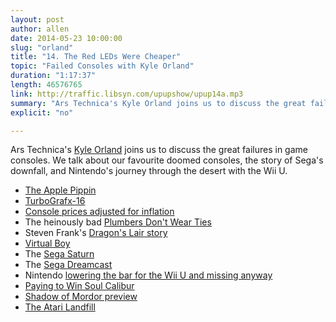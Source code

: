 ```yaml
---
layout: post
author: allen
date: 2014-05-23 10:00:00
slug: "orland"
title: "14. The Red LEDs Were Cheaper"
topic: "Failed Consoles with Kyle Orland"
duration: "1:17:37"
length: 46576765
link: http://traffic.libsyn.com/upupshow/upup14a.mp3
summary: "Ars Technica's Kyle Orland joins us to discuss the great failures in game consoles. We talk about our favourite doomed consoles, the story of Sega's downfall, and Nintendo's journey through the desert with the Wii U."
explicit: "no"

---
```


Ars Technica's [Kyle Orland](https://twitter.com/KyleOrl) joins us to discuss the great failures in game consoles. We talk about our favourite doomed consoles, the story of Sega's downfall, and Nintendo's journey through the desert with the Wii U.

- [The Apple Pippin](http://en.wikipedia.org/wiki/Apple_Pippin)
- [TurboGrafx-16](http://en.wikipedia.org/wiki/TurboGrafx-16)
- [Console prices adjusted for inflation](http://arstechnica.com/gaming/2013/06/are-the-ps4-and-xbox-one-really-that-expensive-historically/)
- The heinously bad [Plumbers Don't Wear Ties](http://en.wikipedia.org/wiki/Plumbers_Don't_Wear_Ties)
- Steven Frank's [Dragon's Lair story](http://stevenf.com/2014/05/21/arcade-story/)
- [Virtual Boy](http://en.wikipedia.org/wiki/Virtual_Boy)
- The [Sega Saturn](http://en.wikipedia.org/wiki/Sega_Saturn)
- The [Sega Dreamcast](http://en.wikipedia.org/wiki/Dreamcast)
- Nintendo [lowering the bar for the Wii U and missing anyway](http://arstechnica.com/gaming/2014/05/nintendo-lowers-the-bar-for-hardware-sales-misses-anyway/)
- [Paying to Win Soul Calibur](http://arstechnica.com/gaming/2014/05/dev-admits-to-valuing-pay-to-win-over-multiplayer-in-recent-soul-calibur/)
- [Shadow of Mordor preview](http://arstechnica.com/gaming/2014/05/treading-the-bloody-world-of-orcish-politics-in-middle-earth-shadow-of-mordor/)
- [The Atari Landfill](http://arstechnica.com/gaming/2014/04/digging-up-meaning-from-the-rubble-of-an-excavated-atari-landfill/)
